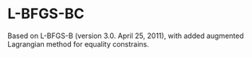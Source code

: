 # L-BFGS-BC

Based on L-BFGS-B (version 3.0.  April 25, 2011), with added augmented
Lagrangian method for equality constrains.


